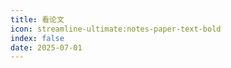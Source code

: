 ```yaml
---
title: 看论文
icon: streamline-ultimate:notes-paper-text-bold
index: false
date: 2025-07-01
---
```


<Catalog />
